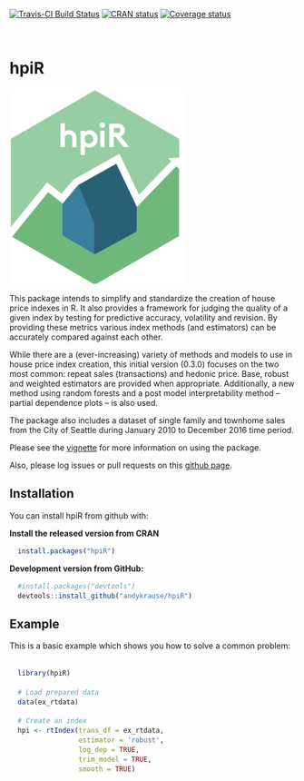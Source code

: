 
[![Travis-CI Build
Status](https://travis-ci.org/andykrause/hpiR.svg?branch=master)](https://travis-ci.org/andykrause/hpiR)
[![CRAN
status](https://www.r-pkg.org/badges/version/hpiR)](https://cran.r-project.org/package=hpiR)
[![Coverage
status](https://codecov.io/gh/andykrause/hpiR/branch/master/graph/badge.svg)](https://codecov.io/github/andykrause/hpiR?branch=master)

 

<!-- README.md is generated from README.Rmd. Please edit that file -->

# hpiR

![](/images/hpiR.png)

This package intends to simplify and standardize the creation of house
price indexes in R. It also provides a framework for judging the quality
of a given index by testing for predictive accuracy, volatility and
revision. By providing these metrics various index methods (and
estimators) can be accurately compared against each other.

While there are a (ever-increasing) variety of methods and models to use
in house price index creation, this initial version (0.3.0) focuses on
the two most common: repeat sales (transactions) and hedonic price.
Base, robust and weighted estimators are provided when appropriate.
Additionally, a new method using random forests and a post model
interpretability method – partial dependence plots – is also used.

The package also includes a dataset of single family and townhome sales
from the City of Seattle during January 2010 to December 2016 time
period.

Please see the
[vignette](https://github.com/andykrause/hpiR/blob/master/vignettes/introduction.Rmd)
for more information on using the package.

Also, please log issues or pull requests on this [github
page](http://www.github.com/andykrause/hpiR).

## Installation

You can install hpiR from github with:

**Install the released version from CRAN**

``` r
  install.packages("hpiR")
```

**Development version from GitHub:**

``` r
  #install.packages("devtools")
  devtools::install_github("andykrause/hpiR")
```

## Example

This is a basic example which shows you how to solve a common problem:

``` r

  library(hpiR)

  # Load prepared data
  data(ex_rtdata)

  # Create an index
  hpi <- rtIndex(trans_df = ex_rtdata,
                 estimator = 'robust',
                 log_dep = TRUE,
                 trim_model = TRUE,
                 smooth = TRUE)
```
